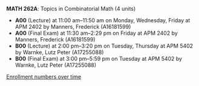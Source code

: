 **MATH 262A**: Topics in Combinatorial Math (4 units)

- **A00** (Lecture) at 11:00 am–11:50 am on Monday, Wednesday, Friday at APM 2402 by Manners, Frederick (A16181599)
- **A00** (Final Exam) at 11:30 am–2:29 pm on Friday at APM 2402 by Manners, Frederick (A16181599)
- **B00** (Lecture) at 2:00 pm–3:20 pm on Tuesday, Thursday at APM 5402 by Warnke, Lutz Peter (A17255088)
- **B00** (Final Exam) at 3:00 pm–5:59 pm on Tuesday at APM 5402 by Warnke, Lutz Peter (A17255088)

[Enrollment numbers over time](./MATH262A.tsv)
